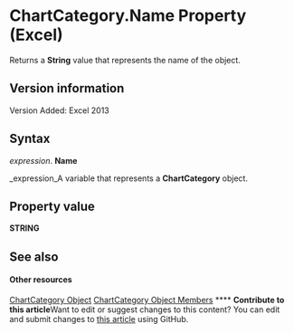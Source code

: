 
# ChartCategory.Name Property (Excel)

Returns a  **String** value that represents the name of the object.


## Version information

Version Added: Excel 2013 


## Syntax

 _expression_. **Name**

 _expression_A variable that represents a  **ChartCategory** object.


## Property value

 **STRING**


## See also


#### Other resources


 [ChartCategory Object](2060fdef-8da0-b549-462d-129cf093a3da.md)
 [ChartCategory Object Members](916d6391-fd6d-c425-cecb-f4c61c513886.md)
****   **Contribute to this article**Want to edit or suggest changes to this content? You can edit and submit changes to  [this article](https://github.com/jhershey00/VBA_Excel_Test/OpenXMLCon/articles/74134ec0-7715-47ce-2000-b60c4d73683e.md) using GitHub.

